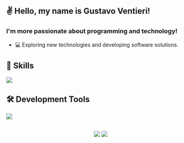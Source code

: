 

## ✌️ Hello, my name is <strong>Gustavo Ventieri!</strong>
<h3> I'm more passionate about programming and technology!</h3>

- 💻 Exploring new technologies and developing software solutions.


## 🚀 Skills

<p align="left">
  <a href="https://skillicons.dev">
    <img src="https://skillicons.dev/icons?i=java,spring,ts,nodejs,express,sqlite,postgresql,react,materialui" />
  </a>
</p>

## 🛠️ Development Tools

<p align="left">
  <a href="https://skillicons.dev">
    <img src="https://skillicons.dev/icons?i=arch,idea,vscode,git,postman,jest" />
  </a>
</p>

<div align="center"> 
   <br>
      <div align="center">
      <a href = "mailto:ventierigustavo@gmail.com"><img src="https://img.shields.io/badge/-Gmail-161b22?style=for-the-badge&logo=gmail&logoColor=white" target="_blank"></a>
      <a href="https://www.linkedin.com/in/gustavo-ventieri" target="_blank"><img src="https://img.shields.io/badge/-LinkedIn-161b22?style=for-the-badge&logo=linkedin&logoColor=white" target="_blank"></a> 
   </div>

 
</div>
  
